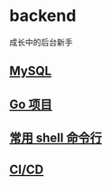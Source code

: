 # backend

成长中的后台新手

## [MySQL](my_nodes/mysql.md)

## [Go 项目](my_nodes/go_project.md)

## [常用 shell 命令行](my_nodes/shell.md)

## [CI/CD](my_nodes/ci_cd.md)